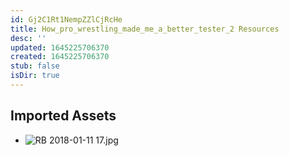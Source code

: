 ```yaml
---
id: Gj2C1Rt1NempZZlCjRcHe
title: How_pro_wrestling_made_me_a_better_tester_2 Resources
desc: ''
updated: 1645225706370
created: 1645225706370
stub: false
isDir: true
---
```

## Imported Assets
- ![RB 2018-01-11 17.jpg](/assets/rb-2018-01-11-17.jpg)
